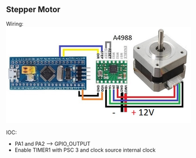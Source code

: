 ## Stepper Motor

Wiring:
![alt text](image.png)

IOC:
- PA1 and PA2 --> GPIO_OUTPUT
- Enable TIMER1 with PSC 3 and clock source internal clock